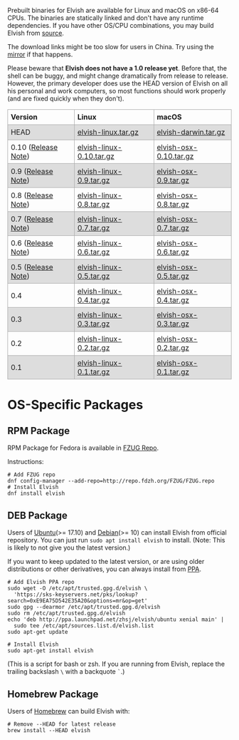Prebuilt binaries for Elvish are available for Linux and macOS on x86-64 CPUs.
The binaries are statically linked and don't have any runtime dependencies.
If you have other OS/CPU combinations, you may build Elvish from
[source](https://github.com/elves/elvish).

The download links might be too slow for users in China. Try using the
[mirror](https://mirrors.tuna.tsinghua.edu.cn/elvish) if that happens.

Please beware that **Elvish does not have a 1.0 release yet**. Before that, the
shell can be buggy, and might change dramatically from release to release.
However, the primary developer does use the HEAD version of Elvish on all his
personal and work computers, so most functions should work properly (and are
fixed quickly when they don't).

<style>
  table {
    border-collapse: collpase;
    width: 100%
  }
  td, th {
    border: 1px solid #aaa;
    text-align: left;
    padding: 0.4em;
  }
  tr:nth-child(even) {
    background-color: #ddd;
  }
</style>

<table>
  <tr>
    <th>Version</th>
    <th>Linux</th>
    <th>macOS</th>
  </tr>
  <tr>
    <td>HEAD</td>
    <td><a href="https://dl.elvish.io/elvish-linux.tar.gz">elvish-linux.tar.gz</a></td>
    <td><a href="https://dl.elvish.io/elvish-darwin.tar.gz">elvish-darwin.tar.gz</a></td>
  </tr>
  <tr>
    <td>0.10 (<a href="/blog/0.10-release-notes.html">Release Note</a>)</td>
    <td><a href="https://dl.elvish.io/elvish-0.10-linux.tar.gz">elvish-linux-0.10.tar.gz</a></td>
    <td><a href="https://dl.elvish.io/elvish-0.10-osx.tar.gz">elvish-osx-0.10.tar.gz</a></td>
  </tr>
  <tr>
    <td>0.9 (<a href="/blog/0.9-release-notes.html">Release Note</a>)</td>
    <td><a href="https://dl.elvish.io/elvish-0.9-linux.tar.gz">elvish-linux-0.9.tar.gz</a></td>
    <td><a href="https://dl.elvish.io/elvish-0.9-osx.tar.gz">elvish-osx-0.9.tar.gz</a></td>
  </tr>
  <tr>
    <td>0.8 (<a href="https://github.com/elves/elvish/releases/tag/0.8">Release Note</a>)</td>
    <td><a href="https://dl.elvish.io/elvish-0.8-linux.tar.gz">elvish-linux-0.8.tar.gz</a></td>
    <td><a href="https://dl.elvish.io/elvish-0.8-osx.tar.gz">elvish-osx-0.8.tar.gz</a></td>
  </tr>
  <tr>
    <td>0.7 (<a href="https://github.com/elves/elvish/releases/tag/0.7">Release Note</a>)</td>
    <td><a href="https://dl.elvish.io/elvish-0.7-linux.tar.gz">elvish-linux-0.7.tar.gz</a></td>
    <td><a href="https://dl.elvish.io/elvish-0.7-osx.tar.gz">elvish-osx-0.7.tar.gz</a></td>
  </tr>
  <tr>
    <td>0.6 (<a href="https://github.com/elves/elvish/releases/tag/0.6">Release Note</a>)</td>
    <td><a href="https://dl.elvish.io/elvish-0.6-linux.tar.gz">elvish-linux-0.6.tar.gz</a></td>
    <td><a href="https://dl.elvish.io/elvish-0.6-osx.tar.gz">elvish-osx-0.6.tar.gz</a></td>
  </tr>
  <tr>
    <td>0.5 (<a href="https://github.com/elves/elvish/releases/tag/0.5">Release Note</a>)</td>
    <td><a href="https://dl.elvish.io/elvish-0.5-linux.tar.gz">elvish-linux-0.5.tar.gz</a></td>
    <td><a href="https://dl.elvish.io/elvish-0.5-osx.tar.gz">elvish-osx-0.5.tar.gz</a></td>
  </tr>
  <tr>
    <td>0.4</td>
    <td><a href="https://dl.elvish.io/elvish-0.4-linux.tar.gz">elvish-linux-0.4.tar.gz</a></td>
    <td><a href="https://dl.elvish.io/elvish-0.4-osx.tar.gz">elvish-osx-0.4.tar.gz</a></td>
  </tr>
  <tr>
    <td>0.3</td>
    <td><a href="https://dl.elvish.io/elvish-0.3-linux.tar.gz">elvish-linux-0.3.tar.gz</a></td>
    <td><a href="https://dl.elvish.io/elvish-0.3-osx.tar.gz">elvish-osx-0.3.tar.gz</a></td>
  </tr>
  <tr>
    <td>0.2</td>
    <td><a href="https://dl.elvish.io/elvish-0.2-linux.tar.gz">elvish-linux-0.2.tar.gz</a></td>
    <td><a href="https://dl.elvish.io/elvish-0.2-osx.tar.gz">elvish-osx-0.2.tar.gz</a></td>
  </tr>
  <tr>
    <td>0.1</td>
    <td><a href="https://dl.elvish.io/elvish-0.1-linux.tar.gz">elvish-linux-0.1.tar.gz</a></td>
    <td><a href="https://dl.elvish.io/elvish-0.1-osx.tar.gz">elvish-osx-0.1.tar.gz</a></td>
  </tr>
</table>

# OS-Specific Packages

## RPM Package

RPM Package for Fedora is available in [FZUG Repo](https://github.com/FZUG/repo/wiki/Add-FZUG-Repository).

Instructions:

```elvish
# Add FZUG repo
dnf config-manager --add-repo=http://repo.fdzh.org/FZUG/FZUG.repo
# Install Elvish
dnf install elvish
```

## DEB Package

Users of [Ubuntu](http://packages.ubuntu.com/elvish)(>= 17.10) and
[Debian](https://packages.debian.org/elvish)(>= 10) can install Elvish from
official repository. You can just run `sudo apt install elvish` to install.
(Note: This is likely to not give you the latest version.)

If you want to keep updated to the latest version, or are using older
distributions or other derivatives, you can always install from
[PPA](https://launchpad.net/~zhsj/+archive/ubuntu/elvish).

```elvish
# Add Elvish PPA repo
sudo wget -O /etc/apt/trusted.gpg.d/elvish \
  'https://sks-keyservers.net/pks/lookup?search=0xE9EA75D542E35A20&options=mr&op=get'
sudo gpg --dearmor /etc/apt/trusted.gpg.d/elvish
sudo rm /etc/apt/trusted.gpg.d/elvish
echo 'deb http://ppa.launchpad.net/zhsj/elvish/ubuntu xenial main' |
  sudo tee /etc/apt/sources.list.d/elvish.list
sudo apt-get update

# Install Elvish
sudo apt-get install elvish
```

(This is a script for bash or zsh. If you are running from Elvish, replace the
trailing backslash `\` with a backquote `` ` ``.)

## Homebrew Package

Users of [Homebrew](http://brew.sh) can build Elvish with:

```elvish
# Remove --HEAD for latest release
brew install --HEAD elvish
```
